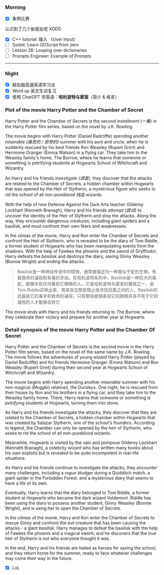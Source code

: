 ### Morning

- [x] 象棋比赛

认识到了几个新朋友呢 XDDD

- [x] C++ tutorial: 输入 （User Input）
- [ ] Godot: Learn GDScript from zero 
- [ ] Lesson 26: Looping over dictionaries
- [ ] Prompts Engineer: Example of Prompts
---
### Night

- [x] 超右脑高速英语学习法
- [x] Word up 英文生词复习
- [x] 使用 ChatGPT 学英语：**哈利波特与密室**（简介 & 格言）

### Plot of the movie Harry Potter and the Chamber of Secret

Harry Potter and the Chamber of Secrets is the second *installment (一集)* in the Harry Potter film series, based on the novel by J.K. Rowling.

The movie begins with Harry Potter (Daniel Radcliffe) spending another *miserable (痛苦的 / 悲惨的)* summer with his aunt and uncle, when he is suddenly rescued by his best friends Ron Weasley (Rupert Grint) and Hermione Granger (Emma Watson) in a flying car. They take him to the Weasley family's home, The Burrow, where he learns that someone or something is petrifying students at Hogwarts School of Witchcraft and Wizardry.

As Harry and his friends *investigate (调查)*, they discover that the attacks are related to the Chamber of Secrets, a hidden chamber within Hogwarts that was opened by the Heir of Slytherin, a mysterious figure who seeks to rid the school of all non-*pureblood 纯血* wizards.

With the help of new Defense Against the Dark Arts teacher Gilderoy Lockhart (Kenneth Branagh), Harry and his friends *attempt (尝试)* to uncover the identity of the Heir of Slytherin and stop the attacks. Along the way, they encounter dangerous creatures, including giant spiders and a basilisk, and must confront their own fears and weaknesses.

In the climax of the movie, Harry and Ron enter the Chamber of Secrets and confront the Heir of Slytherin, who is revealed to be the diary of Tom Riddle, a former student of Hogwarts who has been manipulating events from the shadows. With the help of Fawkes the phoenix and the sword of Gryffindor, Harry defeats the *basilisk* and destroys the diary, saving Ginny Weasley (Bonnie Wright) and ending the attacks.

> Basilisk是一种神话传说中的怪物，通常被描述为一种类似于蛇的生物，有着致命的凝视和有毒的牙齿。在哈利波特系列中，Basilisk是一种巨大的毒蛇，能够杀死任何看到它眼睛的人。它是哈利波特与密室的魔兽之一，由Tom Riddle召唤出来，用来攻击那些阻止他寻找凤凰之间的人。Basilisk的武器是它的毒牙和致命的凝视，只有那些能够直视它的眼睛并且不死于它的凝视的人才能够击败它

The movie ends with Harry and his friends returning to The Burrow, where they celebrate their victory and prepare for another year at Hogwarts.

### Detail synopsis of the movie Harry Potter and the Chamber Of Secret

Harry Potter and the Chamber of Secrets is the second movie in the Harry Potter film series, based on the novel of the same name by J.K. Rowling. The movie follows the adventures of young wizard Harry Potter (played by Daniel Radcliffe) and his friends Hermione Granger (Emma Watson) and Ron Weasley (Rupert Grint) during their second year at Hogwarts School of Witchcraft and Wizardry.

The movie begins with Harry spending another *miserable* summer with his non-magical (*Muggle*) relatives, the Dursleys. One night, he is rescued from their house by Ron and his brothers in a flying car, and they take him to the Weasley family home. There, Harry learns that someone or something is *petrifying* students at Hogwarts, turning them into stone.

As Harry and his friends investigate the attacks, they discover that they are related to the Chamber of Secrets, a hidden chamber within Hogwarts that was created by Salazar Slytherin, one of the school's founders. According to legend, the Chamber can only be opened by the *heir* of Slytherin, who *seeks* to rid the school of all non-pureblood wizards.

Meanwhile, Hogwarts is visited by the vain and pompous Gilderoy Lockhart (Kenneth Branagh), a celebrity wizard who has written many books about his own exploits but is revealed to be quite incompetent in real-life situations.

As Harry and his friends continue to investigate the attacks, they *encounter* many challenges, including a *rogue* *bludger* during a Quidditch match, a giant spider in the Forbidden Forest, and a mysterious diary that seems to have a life of its own.

Eventually, Harry learns that the diary belonged to Tom Riddle, a former student at Hogwarts who became the dark wizard Voldemort. Riddle has been using the diary to possess another student, Ginny Weasley (Bonnie Wright), and is using her to open the Chamber of Secrets.

In the *climax* of the movie, Harry and Ron enter the Chamber of Secrets to rescue Ginny and confront the evil creature that has been causing the attacks - a giant *basilisk*. Harry manages to defeat the basilisk with the help of Fawkes the phoenix and a magical sword, and he discovers that the true heir of Slytherin is not who everyone thought it was.

In the end, Harry and his friends are hailed as heroes for saving the school, and they return home for the summer, ready to face whatever challenges may come their way in the future.

- [x] LoL

